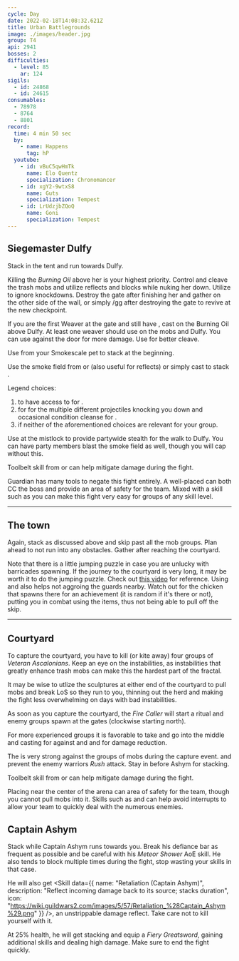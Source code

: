 ```yaml
---
cycle: Day
date: 2022-02-18T14:08:32.621Z
title: Urban Battlegrounds
image: ./images/header.jpg
group: T4
api: 2941
bosses: 2
difficulties:
  - level: 85
    ar: 124
sigils:
  - id: 24868
  - id: 24615
consumables:
  - 78978
  - 8764
  - 8801
record:
  time: 4 min 50 sec
  by:
    - name: Happens
      tag: hP
  youtube:
    - id: vBuC5qwHmTk
      name: Elo Quentz
      specialization: Chronomancer
    - id: xgY2-9wtxS8
      name: Guts
      specialization: Tempest
    - id: LrUdzjbZQoQ
      name: Goni
      specialization: Tempest
---
```


<Grid>

<GridItem sm="6">

<MDImage src="images/siegemaster_dulfy.jpg" caption="Siegemaster Dulfy"/>

</GridItem>

<GridItem sm="6">

## Siegemaster Dulfy

Stack <Effect name="Stealth"/> in the tent and run towards Dulfy.

Killing the _Burning Oil_ above her is your highest priority. Control and cleave the trash mobs and utilize reflects and blocks while nuking her down. Utilize <Boon name="stability"/> to ignore knockdowns. Destroy the gate after finishing her and gather on the other side of the wall, or simply /gg after destroying the gate to revive at the new checkpoint.
</GridItem>

<GridItem sm="12">

<Tabs>

<Tab specialization="elementalist">

If you are the first Weaver at the gate and still have <Effect name="Stealth"/>, cast <Skill id="5501"/> on the Burning Oil above Dulfy. At least one weaver should use <Skill id="5738"/> on the mobs and Dulfy. You can use <Skill id="5697"/> against the door for more damage. Use <Skill id="22572"/> for better cleave.

</Tab>

<Tab specialization="ranger">

Use <Skill id="31568"/> from your Smokescale pet to stack <Effect name="Stealth"/> at the beginning.

</Tab>

<Tab specialization="thief">

Use the smoke field from <Skill id="13113"/> or <Skill name="Smoke Screen" profession="thief"/> (also useful for reflects) or simply cast <Skill id="13117"/> to stack <Effect name="Stealth"/>.

</Tab>

<Tab specialization="Renegade">

Legend choices:
1. <Skill name="Legendary Dwarf Stance"/> to have access to <Skill name="Inspiring Reinforcement"/> for <Boon name="Stability"/>.
2. <Skill name="Legendary Centaur Stance"/> for <Skill name="Protective Solace"/> for the multiple different projectiles knocking you down and occasional condition cleanse for <Condition name="Burning"/>.
3. <Skill name="Legendary Assassin Stance"/> if neither of the aforementioned choices are relevant for your group.

</Tab>

<Tab specialization="Engineer">

Use <Skill id="30815"/> at the mistlock to provide partywide stealth for the walk to Dulfy. You can have party members blast the smoke field as well, though you will cap <Effect name="Stealth"/> without this.

Toolbelt skill <Skill id= "30027" /> from <Skill id= "30101" /> or <Skill id= "43739" /> can help mitigate damage during the fight.
</Tab>

<Tab specialization="Guardian">

Guardian has many tools to negate this fight entirely. A well-placed <Skill id= "9128" /> can both CC the boss and provide an area of safety for the team. Mixed with a skill such as <Skill id= "9253" /> you can make this fight very easy for groups of any skill level.

</Tab>

</Tabs>

</GridItem>
</Grid>

---

## The town

<Grid>

<GridItem sm="6">

Again, stack <Effect name="Stealth"/> as discussed above and skip past all the mob groups. Plan ahead to not run into any obstacles. Gather after reaching the courtyard.

Note that there is a little jumping puzzle in case you are unlucky with barricades spawning. If the journey to the courtyard is very long, it may be worth it to do the jumping puzzle. Check out [this video](https://www.youtube.com/watch?v=d5uTRJ9iyEY) for reference. Using <Item id="8764"/> and <Item id="8801"/> also helps not aggroing the guards nearby. Watch out for the chicken that spawns there for an achievement (it is random if it's there or not), putting you in combat using the items, thus not being able to pull off the skip.



</GridItem>

<GridItem sm="6">

<MDImage src="images/the_town.jpg" caption="A barricade in the town"/>

</GridItem>
</Grid>

---

<Grid>

<GridItem sm="6">

## Courtyard

To capture the courtyard, you have to kill (or kite away) four groups of _Veteran Ascalonians_. Keep an eye on the instabilities, as instabilities that greatly enhance trash mobs can make this the hardest part of the fractal. 

It may be wise to utlize the sculptures at either end of the courtyard to pull mobs and break LoS so they run to you, thinning out the herd and making the fight less overwhelming on days with bad instabilities. 

As soon as you capture the courtyard, the _Fire Caller_ will start a ritual and enemy groups spawn at the gates (clockwise starting north).

</GridItem>

<GridItem sm="6">

<Tabs>

<Tab specialization="Renegade">

For more experienced groups it is favorable to take <Skill name="Legendary Dwarf Stance"/> and go into the middle and casting <Skill name="Inspiring reinforcement"/> for <Boon name="Stability"/> against <Control name="Knockback"/> and <Control name="Daze"/> and <Skill name="Rite of the Great Dwarf"/> for damage reduction.

</Tab>
<Tab specialization="elementalist">

The <Skill id="5738"/> is very strong against the groups of mobs during the capture event. <Skill id="5671"/> and <Skill id="5683"/> prevent the enemy warriors _Rush_ attack. Stay in <Skill id="5492"/> before Ashym for <Boon name="Might"/> stacking.

</Tab>
<Tab specialization="Engineer">

Toolbelt skill <Skill id= "30027" /> from <Skill id= "30101" /> or <Skill id= "43739" /> can help mitigate damage during the fight.
</Tab>

<Tab specialization="Guardian">

Placing <Skill id= "9128" /> near the center of the arena can area of safety for the team, though you cannot pull mobs into it. Skills such as <Skill id= "9253" /> and <Skill id= "9153" /> can help avoid interrupts to allow your team to quickly deal with the numerous enemies.

</Tab>

</Tabs>

</GridItem>
</Grid>

<MDImage src="images/the_courtyard.jpg" caption="The courtyard"/>

## Captain Ashym

Stack <Boon name="Might"/> while Captain Ashym runs towards you. Break his defiance bar as frequent as possible and be careful with his _Meteor Shower_ AoE skill. He also tends to block multiple times during the fight, stop wasting your skills in that case. 

He will also get <Skill data={{ name: "Retaliation (Captain Ashym)", description: "Reflect incoming damage back to its source; stacks duration", icon: "https://wiki.guildwars2.com/images/5/57/Retaliation_%28Captain_Ashym%29.png" }} />, an unstrippable damage reflect. Take care not to kill yourself with it.

At 25% health, he will get stacking <Boon name="Might"/> and equip a _Fiery Greatsword_, gaining additional skills and dealing high damage. Make sure to end the fight quickly.
